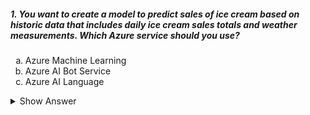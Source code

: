 <h5>1. You want to create a model to predict sales of ice cream based on historic data that includes daily ice cream sales totals and weather measurements. Which Azure service should you use?</h5>
<ol type="a">
  <li>Azure Machine Learning</li>
  <li>Azure AI Bot Service</li>
  <li>Azure AI Language</li>
</ol>
<details>
  <summary>Show Answer</summary>
  <p>Azure Machine Learning</p>
</details>
